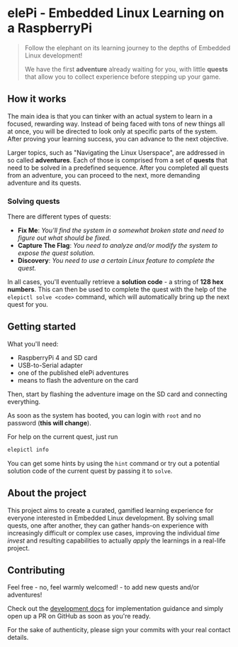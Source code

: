 # elePi - Embedded Linux Learning on a RaspberryPi

> Follow the elephant on its learning journey to the depths of Embedded Linux development!
> 
> We have the first **adventure** already waiting for you, with little **quests** that allow you to
> collect experience before stepping up your game.


## How it works

The main idea is that you can tinker with an actual system to learn in a focused, rewarding way.
Instead of being faced with tons of new things all at once, you will be directed to look only at
specific parts of the system. After proving your learning success, you can advance to the next
objective.

Larger topics, such as "Navigating the Linux Userspace", are addressed in so called **adventures**.
Each of those is comprised from a set of **quests** that need to be solved in a predefined sequence.
After you completed all quests from an adventure, you can proceed to the next, more demanding adventure
and its quests.

### Solving quests

There are different types of quests:

- **Fix Me**:
  _You'll find the system in a somewhat broken state and need to figure out what should be fixed._
- **Capture The Flag**:
  _You need to analyze and/or modify the system to expose the quest solution._
- **Discovery**:
  _You need to use a certain Linux feature to complete the quest._

In all cases, you'll eventually retrieve a **solution code** - a string of **128 hex numbers**.
This can then be used to complete the quest with the help of the `elepictl solve <code>` command,
which will automatically bring up the next quest for you.


## Getting started

What you'll need:

- RaspberryPi 4 and SD card
- USB-to-Serial adapter
- one of the published elePi adventures
- means to flash the adventure on the card

Then, start by flashing the adventure image on the SD card and connecting everything.

As soon as the system has booted, you can login with `root` and no password (**this will change**).

For help on the current quest, just run
```bash
elepictl info
```
You can get some hints by using the `hint` command or try out a potential solution code of the current
quest by passing it to `solve`.


## About the project

This project aims to create a curated, gamified learning experience for everyone interested
in Embedded Linux development. By solving small quests, one after another, they can gather
hands-on experience with increasingly difficult or complex use cases, improving the individual
_time invest_ and resulting capabilities to actually _apply_ the learnings in a real-life project.


## Contributing

Feel free - no, feel warmly welcomed! - to add new quests and/or adventures!

Check out the [development docs](./doc/development.md) for implementation guidance and simply
open up a PR on GitHub as soon as you're ready.

For the sake of authenticity, please sign your commits with your real contact details.
